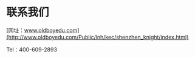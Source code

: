# 联系我们
[网址：www.oldboyedu.com](http://www.oldboyedu.com/Public/lnh/kec/shenzhen_knight/index.html)  

Tel：400-609-2893
